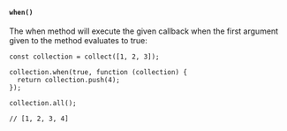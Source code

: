 #### ``when()``
The when method will execute the given callback when the first argument given to the method evaluates to true:
	
	const collection = collect([1, 2, 3]);
	
	collection.when(true, function (collection) {
	  return collection.push(4);
	});
	
	collection.all();
	
	// [1, 2, 3, 4]
	